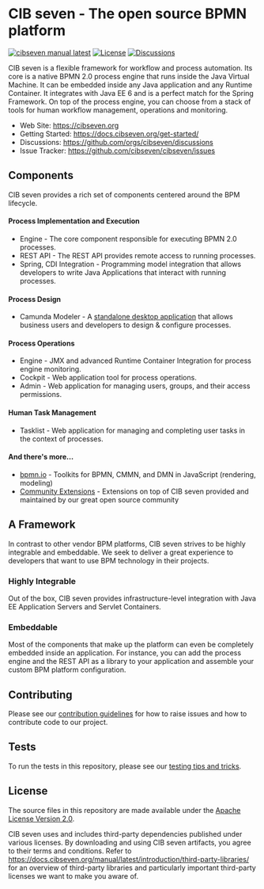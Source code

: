 # CIB seven - The open source BPMN platform

[![cibseven manual latest](https://img.shields.io/badge/manual-latest-brown.svg)](https://docs.cibseven.org/manual/latest/) [![License](https://img.shields.io/github/license/cibseven/cibseven?color=blue&logo=apache)](https://github.com/camunda/camunda-bpm-platform/blob/master/LICENSE) [![Discussions](https://img.shields.io/badge/discussions-cibseven-green)](https://github.com/orgs/cibseven/discussions)

CIB seven is a flexible framework for workflow and process automation. Its core is a native BPMN 2.0 process engine that runs inside the Java Virtual Machine. It can be embedded inside any Java application and any Runtime Container. It integrates with Java EE 6 and is a perfect match for the Spring Framework. On top of the process engine, you can choose from a stack of tools for human workflow management, operations and monitoring.

- Web Site: https://cibseven.org
- Getting Started: https://docs.cibseven.org/get-started/
- Discussions: https://github.com/orgs/cibseven/discussions
- Issue Tracker: https://github.com/cibseven/cibseven/issues

## Components

CIB seven provides a rich set of components centered around the BPM lifecycle.

#### Process Implementation and Execution

- Engine - The core component responsible for executing BPMN 2.0 processes.
- REST API - The REST API provides remote access to running processes.
- Spring, CDI Integration - Programming model integration that allows developers to write Java Applications that interact with running processes.

#### Process Design

- Camunda Modeler - A [standalone desktop application](https://github.com/camunda/camunda-modeler) that allows business users and developers to design & configure processes.

#### Process Operations

- Engine - JMX and advanced Runtime Container Integration for process engine monitoring.
- Cockpit - Web application tool for process operations.
- Admin - Web application for managing users, groups, and their access permissions.

#### Human Task Management

- Tasklist - Web application for managing and completing user tasks in the context of processes.

#### And there's more...

- [bpmn.io](https://bpmn.io/) - Toolkits for BPMN, CMMN, and DMN in JavaScript (rendering, modeling)
- [Community Extensions](https://docs.cibseven.org/manual/latest/introduction/extensions/) - Extensions on top of CIB seven provided and maintained by our great open source community

## A Framework

In contrast to other vendor BPM platforms, CIB seven strives to be highly integrable and embeddable. We seek to deliver a great experience to developers that want to use BPM technology in their projects.

### Highly Integrable

Out of the box, CIB seven provides infrastructure-level integration with Java EE Application Servers and Servlet Containers.

### Embeddable

Most of the components that make up the platform can even be completely embedded inside an application. For instance, you can add the process engine and the REST API as a library to your application and assemble your custom BPM platform configuration.

## Contributing

Please see our [contribution guidelines](CONTRIBUTING.md) for how to raise issues and how to contribute code to our project.

## Tests

To run the tests in this repository, please see our [testing tips and tricks](TESTING.md).


## License

The source files in this repository are made available under the [Apache License Version 2.0](./LICENSE).

CIB seven uses and includes third-party dependencies published under various licenses. By downloading and using CIB seven artifacts, you agree to their terms and conditions. Refer to https://docs.cibseven.org/manual/latest/introduction/third-party-libraries/ for an overview of third-party libraries and particularly important third-party licenses we want to make you aware of.
